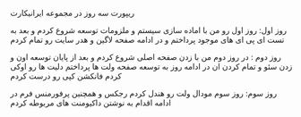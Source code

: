 ریپورت سه روز در مجموعه ایرانیکارت

روز اول:
روز اول رو من با اماده سازی سیستم و ملزومات توسعه شروع کردم و بعد به تست ای پی ای های موجود پرداختم 
و در ادامه صفحه لاگین و هدر سایت رو تمام کردم 

روز دوم :
در روز دوم من با زدن صفحه اصلی شروع کردم و بعد از پایان  توسعه اون و زدن سئو و تمام کردن ان در ادامه روز به توسعه صفحه ولت ها پرداختم 
دلیت ها رو اوکی کردم فانکشن کپی رو درست کردم 

روز سوم: روز سوم مودال ولت رو هندل کردم رجکس و همچنین پرفورمنس فرم 
در ادامه اقدام به نوشتن داکیومنت های مربوطه کردم 